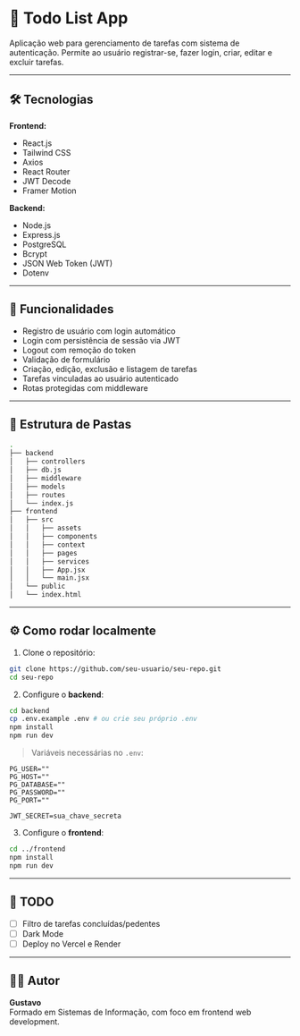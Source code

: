 # 📝 Todo List App

Aplicação web para gerenciamento de tarefas com sistema de autenticação. Permite ao usuário registrar-se, fazer login, criar, editar e excluir tarefas.

---

## 🛠️ Tecnologias

**Frontend:**
- React.js
- Tailwind CSS
- Axios
- React Router
- JWT Decode
- Framer Motion

**Backend:**
- Node.js
- Express.js
- PostgreSQL
- Bcrypt
- JSON Web Token (JWT)
- Dotenv

---

## 🚀 Funcionalidades

- Registro de usuário com login automático
- Login com persistência de sessão via JWT
- Logout com remoção do token
- Validação de formulário
- Criação, edição, exclusão e listagem de tarefas
- Tarefas vinculadas ao usuário autenticado
- Rotas protegidas com middleware

---

## 📁 Estrutura de Pastas

```bash
.
├── backend
│   ├── controllers
│   ├── db.js
│   ├── middleware
│   ├── models
│   ├── routes
│   └── index.js
├── frontend
│   ├── src
│   │   ├── assets
│   │   ├── components
│   │   ├── context
│   │   ├── pages
│   │   ├── services
│   │   ├── App.jsx
│   │   └── main.jsx
│   └── public
│   └── index.html
```

---

## ⚙️ Como rodar localmente

1. Clone o repositório:
```bash
git clone https://github.com/seu-usuario/seu-repo.git
cd seu-repo
```

2. Configure o **backend**:
```bash
cd backend
cp .env.example .env # ou crie seu próprio .env
npm install
npm run dev
```

> Variáveis necessárias no `.env`:
```env
PG_USER=""
PG_HOST=""
PG_DATABASE=""
PG_PASSWORD=""
PG_PORT=""

JWT_SECRET=sua_chave_secreta
```

3. Configure o **frontend**:
```bash
cd ../frontend
npm install
npm run dev
```

---

## 📌 TODO

- [ ] Filtro de tarefas concluídas/pedentes
- [ ] Dark Mode
- [ ] Deploy no Vercel e Render

---

## 🧑‍💻 Autor

**Gustavo**  
Formado em Sistemas de Informação, com foco em frontend web development.
